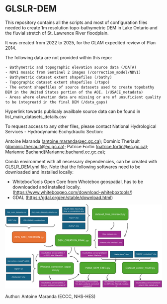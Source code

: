 # GLSLR-DEM

This repository contains all the scripts and most of configuration files needed to create 1m resolution topo-bathymetric DEM in
Lake Ontario and the fluvial stretch of St. Lawrence River floodplain.

It was created from 2022 to 2025, for the GLAM expedited review of Plan 2014.

The following data are not provided within this repo:

	- Bathymetric and topographic elevation source data (/DATA)
	- NDVI mosaic from Sentinel 2 images (/correction_model/NDVI)
	- Bathymetric dataset extent shapefiles	(/bathy)
	- Topographic dataset extent shapefiles	(/topo)
	- The extent shapefiles of source datasets used to create topobathy DEM in the United States portion of the AOI. (/USACE_metadata)
	- Areas where elevation data are missing or are of unsuficient quality to be integreatd in the final DEM (/data_gaps)
	
Hyperlink towards publicaly availbale source data can be found in list_main_datasets_details.csv 

To request access to any other files, please contact National Hydrological Services - Hydrodynamic Ecohydraulic Section:

Antoine Maranda (antoine.maranda@ec.gc.ca); 
Dominic Theriault (dominic.theriault@ec.gc.ca);
Patrice Fortin (patrice.fortin@ec.gc.ca);
Marianne Bachand(Marianne.bachand.ec.gc.ca);

Conda environment with all necessary dependencies, can be created with GLSLR_DEM.yml file.
Note that the following softwares need to be downloaded and installed locally:
- WhiteboxTools Open Core from Whotebox geospatial, has to be downloaded and installed locally. (https://www.whiteboxgeo.com/download-whiteboxtools/)
- GDAL (https://gdal.org/en/stable/download.html)

![Preview](https://raw.githubusercontent.com/eccc-Antoine/GLSLR-DEM/main/docs/assets/images/GLSLR_DEM_Workflow.png)

Author: Antoine Maranda (ECCC, NHS-HES)
